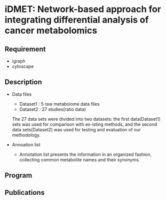 # iDMET: Network-based approach for integrating differential analysis of cancer metabolomics

## Requirement
 
* igraph
* cytoscape


## Description
* Data files
  * Dataset1 : 5 raw metabolome data files
  * Dataset2 : 27 studies(ratio data) 
  
  The 27 data sets were divided into two datasets: the first data(Dataset1) sets was used for comparison with ex-isting methods, and the second data sets(Dataset2) was used for testing and evaluation of our methodology.

* Annoation list
  * Annotation list presents the information in an organized fashion, collecting common metabolite names and their synonyms.

## Program

## Publications
